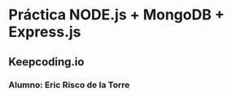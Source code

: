 # Práctica NODE.js + MongoDB + Express.js
## Keepcoding.io

### **Alumno:** Eric Risco de la Torre

 